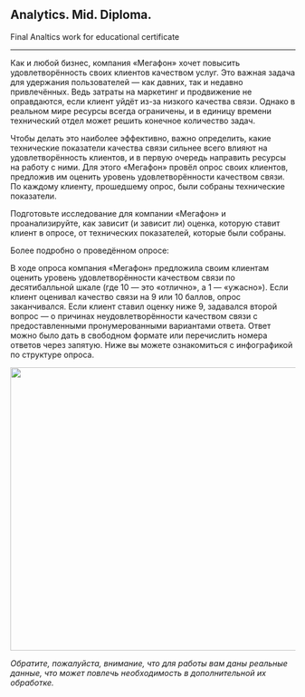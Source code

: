 ## Analytics. Mid. Diploma.

Final Analtics work for educational certificate
***
Как и любой бизнес, компания «Мегафон» хочет повысить удовлетворённость своих клиентов качеством услуг. Это важная задача для удержания пользователей — как давних, так и недавно привлечённых. Ведь затраты на маркетинг и продвижение не оправдаются, если клиент уйдёт из-за низкого качества связи. Однако в реальном мире ресурсы всегда ограничены, и в единицу времени технический отдел может решить конечное количество задач. 

Чтобы делать это наиболее эффективно, важно определить, какие технические показатели качества связи сильнее всего влияют на удовлетворённость клиентов, и в первую очередь направить ресурсы на работу с ними. Для этого «Мегафон» провёл опрос своих клиентов, предложив им оценить уровень удовлетворённости качеством связи. По каждому клиенту, прошедшему опрос, были собраны технические показатели. 

Подготовьте исследование для компании «Мегафон» и проанализируйте, как зависит (и зависит ли) оценка, которую ставит клиент в опросе, от технических показателей, которые были собраны. 



Более подробно о проведённом опросе:

В ходе опроса компания «Мегафон» предложила своим клиентам оценить уровень удовлетворённости качеством связи по десятибалльной шкале (где 10 — это «отлично», а 1 — «ужасно»). Если клиент оценивал качество связи на 9 или 10 баллов, опрос заканчивался. Если клиент ставил оценку ниже 9, задавался второй вопрос — о причинах неудовлетворённости качеством связи с предоставленными пронумерованными вариантами ответа. Ответ можно было дать в свободном формате или перечислить номера ответов через запятую. Ниже вы можете ознакомиться с инфографикой по структуре опроса.

<img src="https://api.selcdn.ru/v1/SEL_72086/prodLMS/files/share/%D0%91%D0%B5%D0%B7_%D0%BD%D0%B0%D0%B7%D0%B2%D0%B0%D0%BD%D0%B8%D1%8F_i75y0hZ.png" width="800" height="500" />

*Обратите, пожалуйста, внимание, что для работы вам даны реальные данные, что может повлечь необходимость в дополнительной их обработке.*
